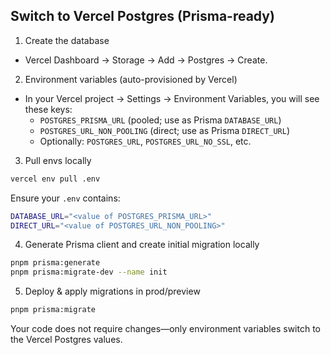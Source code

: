 ## Switch to Vercel Postgres (Prisma-ready)

1) Create the database

- Vercel Dashboard → Storage → Add → Postgres → Create.

2) Environment variables (auto-provisioned by Vercel)

- In your Vercel project → Settings → Environment Variables, you will see these keys:
  - `POSTGRES_PRISMA_URL` (pooled; use as Prisma `DATABASE_URL`)
  - `POSTGRES_URL_NON_POOLING` (direct; use as Prisma `DIRECT_URL`)
  - Optionally: `POSTGRES_URL`, `POSTGRES_URL_NO_SSL`, etc.

3) Pull envs locally

```bash
vercel env pull .env
```

Ensure your `.env` contains:

```bash
DATABASE_URL="<value of POSTGRES_PRISMA_URL>"
DIRECT_URL="<value of POSTGRES_URL_NON_POOLING>"
```

4) Generate Prisma client and create initial migration locally

```bash
pnpm prisma:generate
pnpm prisma:migrate-dev --name init
```

5) Deploy & apply migrations in prod/preview

```bash
pnpm prisma:migrate
```

Your code does not require changes—only environment variables switch to the Vercel Postgres values.



